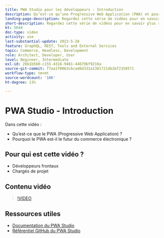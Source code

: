 ```yaml
---
title: PWA Studio pour les développeurs - Introduction
description: Qu’est-ce qu’une Progressive Web Application (PWA) et pourquoi PWA Studio est-il l’avenir ?
landing-page-description: Regardez cette série de vidéos pour en savoir plus sur les Progressives Web Application (PWA) et sur les raisons pour lesquelles le PWA Studio est le futur pour [!DNL Commerce] sites.
short-description: Regardez cette série de vidéos pour en savoir plus sur les Progressives Web Application (PWA) et sur les raisons pour lesquelles le PWA Studio est le futur pour [!DNL Commerce] sites.
kt: 5644
doc-type: video
activity: use
last-substantial-update: 2023-5-28
feature: GraphQL, REST, Tools and External Services
topic: Commerce, Headless, Development
role: Architect, Developer, User
level: Beginner, Intermediate
exl-id: 26b1b560-c155-4316-9481-44679bf9216a
source-git-commit: f7aa1f0063cbcad6d331a13817214b1bf2158571
workflow-type: tm+mt
source-wordcount: '106'
ht-degree: 13%

---
```


# PWA Studio - Introduction

Dans cette vidéo :

- Qu’est-ce que le PWA (Progressive Web Application) ?
- Pourquoi le PWA est-il le futur du commerce électronique ?

## Pour qui est cette vidéo ?

- Développeurs frontaux
- Chargés de projet

## Contenu vidéo

>[!VIDEO](https://video.tv.adobe.com/v/35715?quality=12&learn=on)

## Ressources utiles

- [Documentation du PWA Studio](https://developer.adobe.com/commerce/pwa-studio/)
- [Référentiel GitHub du PWA Studio](https://github.com/magento/pwa-studio)
